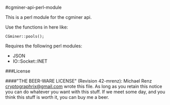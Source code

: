 #cgminer-api-perl-module

This is a perl module for the cgminer api.

Use the functions in here like:
```
CGminer::pools();
```

Requires the following perl modules:
* JSON
* IO::Socket::INET

###License

####"THE BEER-WARE LICENSE" (Revision 42-mrenz):
  Michael Renz <cryptographrix@gmail.com> wrote this file. As long as you
  retain this notice you can do whatever you want with this stuff. If we
  meet some day, and you think this stuff is worth it, you can buy me a beer.
